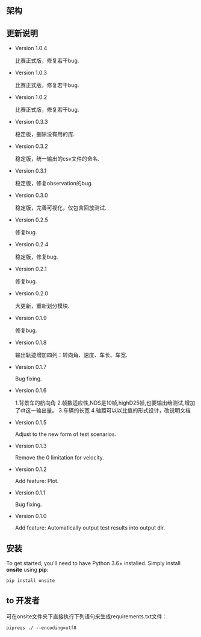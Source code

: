 ## 架构


## 更新说明
- Version 1.0.4

    比赛正式版，修复若干bug.

- Version 1.0.3

    比赛正式版，修复若干bug.

- Version 1.0.2

    比赛正式版，修复若干bug.

- Version 0.3.3

    稳定版，删除没有用的库.

- Version 0.3.2

    稳定版，统一输出的csv文件的命名.

- Version 0.3.1

    稳定版，修复observation的bug.

- Version 0.3.0

    稳定版，完善可视化，仅包含回放测试.

- Version 0.2.5

    修复bug.

- Version 0.2.4

    稳定版，修复bug.

- Version 0.2.1

    修复bug.
    
- Version 0.2.0

    大更新，重新划分模块.

- Version 0.1.9

    修复bug.

- Version 0.1.8

    输出轨迹增加四列：转向角、速度、车长、车宽.

- Version 0.1.7

    Bug fixing.

- Version 0.1.6

    1.背景车的航向角
    2.帧数适应性,NDS是10帧,highD25帧,也要输出给测试,增加了dt这一输出量。
    3.车辆的长宽
    4.轴距可以以比值的形式设计，改说明文档
    
- Version 0.1.5

    Adjust to the new form of test scenarios.

- Version 0.1.3

    Remove the 0 limitation for velocity.

- Version 0.1.2

    Add feature: Plot.

- Version 0.1.1

    Bug fixing.

- Version 0.1.0

    Add feature: Automatically output test results into output dir.


## 安装
To get started, you'll need to have Python 3.6+ installed. Simply install **onsite**  using **pip**:

`pip install onsite`

## to 开发者
可在onsite文件夹下直接执行下列语句来生成requirements.txt文件：

`pipreqs ./ --encoding=utf8`